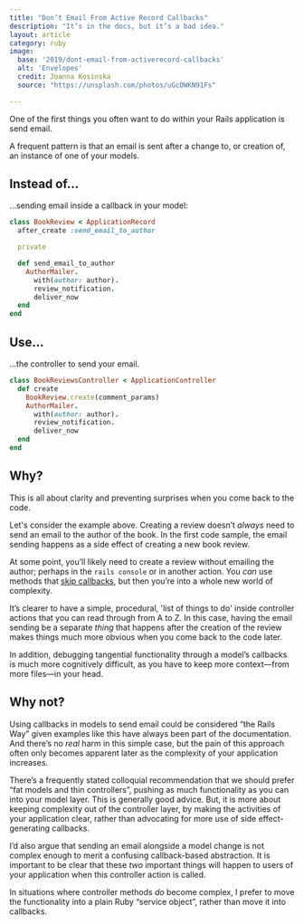 ```yaml
---
title: "Don’t Email From Active Record Callbacks"
description: "It’s in the docs, but it’s a bad idea."
layout: article
category: ruby
image:
  base: '2019/dont-email-from-activerecord-callbacks'
  alt: 'Envelopes'
  credit: Joanna Kosinska
  source: "https://unsplash.com/photos/uGcDWKN91Fs"

---
```


One of the first things you often want to do within your Rails application is send email.

A frequent pattern is that an email is sent after a change to, or creation of, an instance of one of your models.


## Instead of…

…sending email inside a callback in your model:

```ruby
class BookReview < ApplicationRecord
  after_create :send_email_to_author

  private

  def send_email_to_author
    AuthorMailer.
      with(author: author).
      review_notification.
      deliver_now
  end
end
```


## Use…

…the controller to send your email.

```ruby
class BookReviewsController < ApplicationController
  def create
    BookReview.create(comment_params)
    AuthorMailer.
      with(author: author).
      review_notification.
      deliver_now
  end
end
```


## Why?

This is all about clarity and preventing surprises when you come back to the code.

Let's consider the example above. Creating a review doesn’t _always_ need to send an email to the author of the book. In the first code sample, the email sending happens as a side effect of creating a new book review.

At some point, you’ll likely need to create a review without emailing the author; perhaps in the `rails console` or in another action. You _can_ use methods that [skip callbacks](https://guides.rubyonrails.org/active_record_callbacks.html#skipping-callbacks), but then you’re into a whole new world of complexity.

It’s clearer to have a simple, procedural, 'list of things to do' inside controller actions that you can read through from A to Z. In this case, having the email sending be a separate _thing_ that happens after the creation of the review makes things much more obvious when you come back to the code later.

In addition, debugging tangential functionality through a model’s callbacks is much more cognitively difficult, as you have to keep more context—from more files—in your head.


## Why not?

Using callbacks in models to send email could be considered “the Rails Way” given examples like this have always been part of the documentation. And there’s no _real_ harm in this simple case, but the pain of this approach often only becomes apparent later as the complexity of your application increases.

There’s a frequently stated colloquial recommendation that we should prefer “fat models and thin controllers”, pushing as much functionality as you can into your model layer. This is generally good advice. But, it is more about keeping complexity out of the controller layer, by making the activities of your application clear, rather than advocating for more use of side effect-generating callbacks.

I’d also argue that sending an email alongside a model change is not complex enough to merit a confusing callback-based abstraction. It is important to be clear that these _two_ important things will happen to users of your application when this controller action is called.

In situations where controller methods _do_ become complex, I prefer to move the functionality into a plain Ruby “service object”, rather than move it into callbacks.
